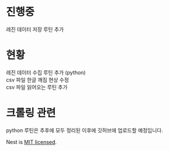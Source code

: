 # 진행중

레진 데이터 저장 루틴 추가  

# 현황

레진 데이터 수집 루틴 추가 (python)  
csv 파일 한글 깨짐 현상 수정  
csv 파일 읽어오는 루틴 추가  

# 크롤링 관련

python 루틴은 추후에 모두 정리된 이후에 깃허브에 업로드할 예정입니다.  

Nest is [MIT licensed](LICENSE).